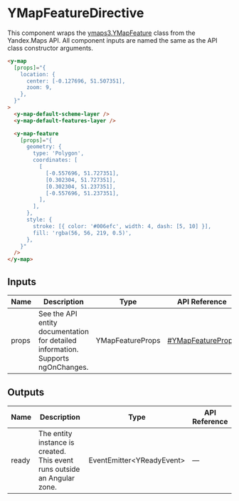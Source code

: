 # YMapFeatureDirective


This component wraps the [ymaps3.YMapFeature](https://yandex.ru/dev/jsapi30/doc/en/ref/#class-ymapfeature) class from the Yandex.Maps API.
All component inputs are named the same as the API class constructor arguments.

```html
<y-map
  [props]="{
    location: {
      center: [-0.127696, 51.507351],
      zoom: 9,
    },
  }"
>
  <y-map-default-scheme-layer />
  <y-map-default-features-layer />

  <y-map-feature
    [props]="{
      geometry: {
        type: 'Polygon',
        coordinates: [
          [
            [-0.557696, 51.727351],
            [0.302304, 51.727351],
            [0.302304, 51.237351],
            [-0.557696, 51.237351],
          ],
        ],
      },
      style: {
        stroke: [{ color: '#006efc', width: 4, dash: [5, 10] }],
        fill: 'rgba(56, 56, 219, 0.5)',
      },
    }"
  />
</y-map>
```




## Inputs
| Name  | Description                                                                          | Type             | API Reference                                                                   |
| ----- | ------------------------------------------------------------------------------------ | ---------------- | ------------------------------------------------------------------------------- |
| props |   See the API entity documentation for detailed information. Supports ngOnChanges.   | YMapFeatureProps | [#YMapFeatureProps](https://yandex.ru/dev/jsapi30/doc/en/ref/#YMapFeatureProps) |

## Outputs
| Name  | Description                                                                 | Type                                   | API Reference |
| ----- | --------------------------------------------------------------------------- | -------------------------------------- | ------------- |
| ready |   The entity instance is created. This event runs outside an Angular zone.  | EventEmitter<YReadyEvent<YMapFeature>> | —             |